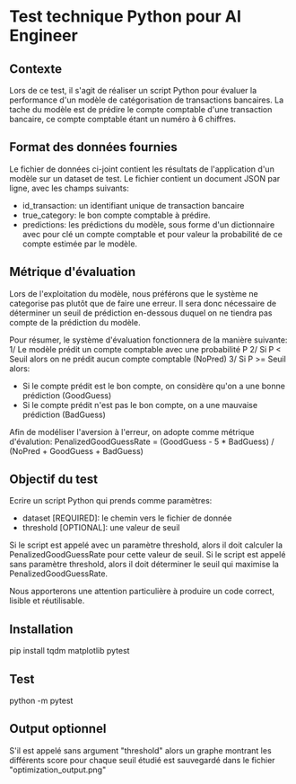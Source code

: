 # Test technique Python pour AI Engineer

## Contexte

Lors de ce test, il s'agit de réaliser un script Python pour évaluer la performance d'un modèle de catégorisation de transactions bancaires.
La tache du modèle est de prédire le compte comptable d'une transaction bancaire, ce compte comptable étant un numéro à 6 chiffres.

## Format des données fournies

Le fichier de données ci-joint contient les résultats de l'application d'un modèle sur un dataset de test. Le fichier contient un document JSON par ligne, avec les champs suivants:
- id_transaction: un identifiant unique de transaction bancaire
- true_category: le bon compte comptable à prédire.
- predictions: les prédictions du modèle, sous forme d'un dictionnaire avec pour clé un compte comptable et pour valeur la probabilité de ce compte estimée par le modèle.

## Métrique d'évaluation

Lors de l'exploitation du modèle, nous préférons que le système ne categorise pas plutôt que de faire une erreur. Il sera donc nécessaire de déterminer un seuil de prédiction en-dessous duquel on ne tiendra pas compte de la prédiction du modèle.

Pour résumer, le système d'évaluation fonctionnera de la manière suivante:
1/ Le modèle prédit un compte comptable avec une probabilité P
2/ Si P < Seuil alors on ne prédit aucun compte comptable (NoPred)
3/ Si P >= Seuil alors:
  - Si le compte prédit est le bon compte, on considère qu'on a une bonne prédiction (GoodGuess)
  - Si le compte prédit n'est pas le bon compte, on a une mauvaise prédiction (BadGuess)

Afin de modéliser l'aversion à l'erreur, on adopte comme métrique d'évalution:
PenalizedGoodGuessRate = (GoodGuess - 5 * BadGuess) / (NoPred + GoodGuess + BadGuess)


## Objectif du test

Ecrire un script Python qui prends comme paramètres:
- dataset [REQUIRED]: le chemin vers le fichier de donnée
- threshold [OPTIONAL]: une valeur de seuil

Si le script est appelé avec un paramètre threshold, alors il doit calculer la PenalizedGoodGuessRate pour cette valeur de seuil.
Si le script est appelé sans paramètre threshold, alors il doit déterminer le seuil qui maximise la PenalizedGoodGuessRate.

Nous apporterons une attention particulière à produire un code correct, lisible et réutilisable.

## Installation 

pip install tqdm matplotlib pytest

## Test
python -m pytest

## Output optionnel

S'il est appelé sans argument "threshold" alors un graphe montrant les différents score pour chaque seuil étudié est sauvegardé dans le fichier "optimization_output.png"
